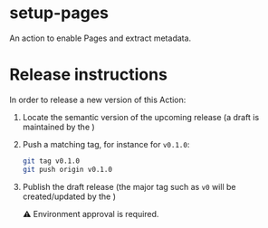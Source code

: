 # setup-pages

An action to enable Pages and extract metadata.


# Release instructions

In order to release a new version of this Action:

1. Locate the semantic version of the upcoming release (a draft is maintained by the )

2. Push a matching tag, for instance for `v0.1.0`:

   ```bash
   git tag v0.1.0
   git push origin v0.1.0
   ```

3. Publish the draft release (the major tag such as `v0` will be created/updated by the )

   ⚠️ Environment approval is required.
